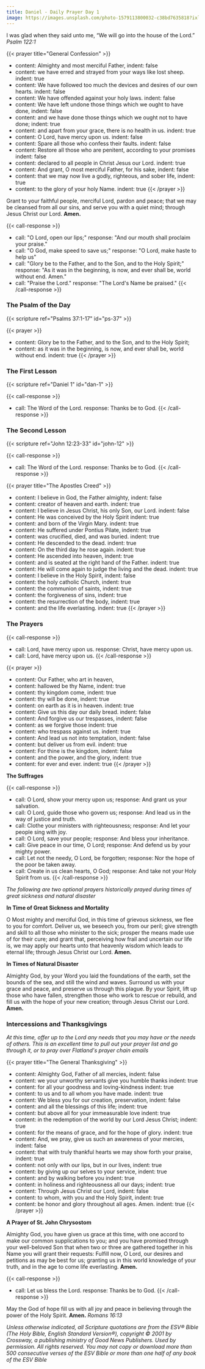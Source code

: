 ```yaml
---
title: Daniel - Daily Prayer Day 1
image: https://images.unsplash.com/photo-1579113800032-c38bd7635818?ixlib=rb-1.2.1&ixid=eyJhcHBfaWQiOjEyMDd9&auto=format&fit=crop&w=934&q=80
---
```


I was glad when they said unto me, “We will go into the house of the Lord.”
_Psalm 122:1_

{{< prayer title="General Confession" >}}
- content: Almighty and most merciful Father,
  indent: false
- content: we have erred and strayed from your ways like lost sheep.
  indent: true
- content: We have followed too much the devices and desires of our own hearts.
  indent: false
- content: We have offended against your holy laws.
  indent: false
- content: We have left undone those things which we ought to have done,
  indent: false
- content: and we have done those things which we ought not to have done;
  indent: true
- content: and apart from your grace, there is no health in us.
  indent: true
- content: O Lord, have mercy upon us.
  indent: false
- content: Spare all those who confess their faults.
  indent: false
- content: Restore all those who are penitent, according to your promises
  indent: false
- content: declared to all people in Christ Jesus our Lord.
  indent: true
- content: And grant, O most merciful Father, for his sake,
  indent: false
- content: that we may now live a godly, righteous, and sober life,
  indent: true
- content: to the glory of your holy Name.
  indent: true
{{< /prayer >}}

Grant to your faithful people, merciful Lord, pardon and peace; that we may be cleansed from all our sins, and serve you with a quiet mind; through Jesus Christ our Lord. **Amen.**

{{< call-response >}}
- call: "O Lord, open our lips;"
  response: "And our mouth shall proclaim your praise."
- call: "O God, make speed to save us;"
  response: "O Lord, make haste to help us"
- call: "Glory be to the Father, and to the Son, and to the Holy Spirit;"
  response: "As it was in the beginning, is now, and ever shall be, world without end. Amen."
- call: "Praise the Lord."
  response: "The Lord's Name be praised."
{{< /call-response >}}

### The Psalm of the Day

{{< scripture ref="Psalms 37:1-17" id="ps-37" >}}

{{< prayer >}}
- content: Glory be to the Father, and to the Son, and to the Holy Spirit;
- content: as it was in the beginning, is now, and ever shall be, world without end.
  indent: true
{{< /prayer >}}

### The First Lesson

{{< scripture ref="Daniel 1" id="dan-1" >}}

{{< call-response >}}
- call: The Word of the Lord.
  response: Thanks be to God.
{{< /call-response >}}

### The Second Lesson

{{< scripture ref="John 12:23-33" id="john-12" >}}

{{< call-response >}}
- call: The Word of the Lord.
  response: Thanks be to God.
{{< /call-response >}}

{{< prayer title="The Apostles Creed" >}}
- content: I believe in God, the Father almighty,
  indent: false
- content: creator of heaven and earth.
  indent: true
- content: I believe in Jesus Christ, his only Son, our Lord.
  indent: false
- content: He was conceived by the Holy Spirit
  indent: true
- content: and born of the Virgin Mary.
  indent: true
- content: He suffered under Pontius Pilate,
  indent: true
- content: was crucified, died, and was buried.
  indent: true
- content: He descended to the dead.
  indent: true
- content: On the third day he rose again.
  indent: true
- content: He ascended into heaven,
  indent: true
- content: and is seated at the right hand of the Father.
  indent: true
- content: He will come again to judge the living and the dead.
  indent: true
- content: I believe in the Holy Spirit,
  indent: false
- content: the holy catholic Church,
  indent: true
- content: the communion of saints,
  indent: true
- content: the forgiveness of sins,
  indent: true
- content: the resurrection of the body,
  indent: true
- content: and the life everlasting.
  indent: true
{{< /prayer >}}

### The Prayers

{{< call-response >}}
- call: Lord, have mercy upon us.
  response: Christ, have mercy upon us.
- call: Lord, have mercy upon us.
{{< /call-response >}}

{{< prayer >}}
- content: Our Father, who art in heaven,
- content: hallowed be thy Name,
  indent: true
- content: thy kingdom come,
  indent: true
- content: thy will be done,
  indent: true
- content: on earth as it is in heaven.
  indent: true
- content: Give us this day our daily bread.
  indent: false
- content: And forgive us our trespasses,
  indent: false
- content: as we forgive those
  indent: true
- content: who trespass against us.
  indent: true
- content: And lead us not into temptation,
  indent: false
- content: but deliver us from evil.
  indent: true
- content: For thine is the kingdom,
  indent: false
- content: and the power, and the glory,
  indent: true
- content: for ever and ever.
  indent: true
{{< /prayer >}}

**The Suffrages**

{{< call-response >}}
- call: O Lord, show your mercy upon us;
  response: And grant us your salvation.
- call: O Lord, guide those who govern us;
  response: And lead us in the way of justice and truth.
- call: Clothe your ministers with righteousness;
  response: And let your people sing with joy.
- call: O Lord, save your people;
  response: And bless your inheritance.
- call: Give peace in our time, O Lord;
  response: And defend us by your mighty power.
- call: Let not the needy, O Lord, be forgotten;
  response: Nor the hope of the poor be taken away.
- call: Create in us clean hearts, O God;
  response: And take not your Holy Spirit from us.
{{< /call-response >}}

_The following are two optional prayers historically prayed during times of great sickness and natural disaster_

**In Time of Great Sickness and Mortality**

O Most mighty and merciful God, in this time of grievous sickness, we flee to you for comfort. Deliver us, we beseech you, from our peril; give strength and skill to all those who minister to the sick; prosper the means made use of for their cure; and grant that, perceiving how frail and uncertain our life is, we may apply our hearts unto that heavenly wisdom which leads to eternal life; through Jesus Christ our Lord. **Amen.**

**In Times of Natural Disaster**

Almighty God, by your Word you laid the foundations of the earth, set the bounds of the sea, and still the wind and waves. Surround us with your grace and peace, and preserve us through this plague. By your Spirit, lift up those who have fallen, strengthen those who work to rescue or rebuild, and fill us with the hope of your new creation; through Jesus Christ our Lord. **Amen.**

### Intercessions and Thanksgivings

_At this time, offer up to the Lord any needs that you may have or the needs of others. This is an excellent time to pull out your prayer list and go through it, or to pray over Flatland's prayer chain emails_

{{< prayer title="The General Thanksgiving" >}}
- content: Almighty God, Father of all mercies,
  indent: false
- content: we your unworthy servants give you humble thanks
  indent: true
- content: for all your goodness and loving-kindness
  indent: true
- content: to us and to all whom you have made.
  indent: true
- content: We bless you for our creation, preservation,
  indent: false
- content: and all the blessings of this life;
  indent: true
- content: but above all for your immeasurable love
  indent: true
- content: in the redemption of the world by our Lord Jesus Christ;
  indent: true
- content: for the means of grace, and for the hope of glory.
  indent: true
- content: And, we pray, give us such an awareness of your mercies,
  indent: false
- content: that with truly thankful hearts we may show forth your praise,
  indent: true
- content: not only with our lips, but in our lives,
  indent: true
- content: by giving up our selves to your service,
  indent: true
- content: and by walking before you
  indent: true
- content: in holiness and righteousness all our days;
  indent: true
- content: Through Jesus Christ our Lord,
  indent: false
- content: to whom, with you and the Holy Spirit,
  indent: true
- content: be honor and glory throughout all ages. Amen.
  indent: true
{{< /prayer >}}

**A Prayer of St. John Chrysostom**

Almighty God, you have given us grace at this time, with one accord to make our common supplications to you; and you have promised through your well-beloved Son that when two or three are gathered together in his Name you will grant their requests: Fulfill now, O Lord, our desires and petitions as may be best for us; granting us in this world knowledge of your truth, and in the age to come life everlasting. **Amen.**

{{< call-response >}}
- call: Let us bless the Lord.
  response: Thanks be to God.
{{< /call-response >}}

May the God of hope fill us with all joy and peace in believing through the power of the Holy Spirit. **Amen.**
_Romans 16:13_

_Unless otherwise indicated, all Scripture quotations are from the ESV® Bible (The Holy Bible, English Standard Version®), copyright © 2001 by Crossway, a publishing ministry of Good News Publishers. Used by permission. All rights reserved. You may not copy or download more than 500 consecutive verses of the ESV Bible or more than one half of any book of the ESV Bible_
